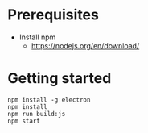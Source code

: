 # Prerequisites
* Install npm
  * https://nodejs.org/en/download/

# Getting started
```
npm install -g electron
npm install
npm run build:js
npm start
```
